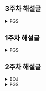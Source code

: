 ## 3주차 해설글
<details>
<summary>PGS</summary>

| 문제 | 해설글 |
| --- | --- |
| 42576_완주하지 못한 선수 | [Kaite Park의 해설글](https://blog.com/kaite/42576)<br>[Jane Doe의 해설글](https://blog.com/janedoe/42576)<br>[John Doe의 해설글](https://blog.com/johndoe/42576)<br>[Jacker Lee의 해설글](https://blog.com/jacker/42576)<br>[Hoper Kim의 해설글](https://blog.com/hoper/42576) |
| 12912_두 정수 사이의 합 | [Kaite Park의 해설글](https://blog.com/kaite/12912)<br>[Jane Doe의 해설글](https://blog.com/janedoe/12912)<br>[John Doe의 해설글](https://blog.com/johndoe/12912)<br>[Jacker Lee의 해설글](https://blog.com/jacker/12912) |
| 12932_자연수 뒤집어 배열로 만들기 | [Kaite Park의 해설글](https://blog.com/kaite/12932) |
| 1412421_배열로 만들기 | [Kaite Park의 해설글](https://blog.com/kaite/1412421) |
| 12915_문자열 내 마음대로 정렬하기 | [Jane Doe의 해설글](https://blog.com/janedoe/12915) |
| 12906_같은 숫자는 싫어 | [John Doe의 해설글](https://blog.com/johndoe/12906)<br>[Hoper Kim의 해설글](https://blog.com/hoper/12906) |
| 12930_이상한 문자 만들기 | [Jacker Lee의 해설글](https://blog.com/jacker/12930) |

</details>

## 1주차 해설글
<details>
<summary>PGS</summary>

| 문제 | 해설글 |
| --- | --- |
| 42840_모의고사 | [Jane Doe의 해설글](https://blog.com/janedoe/42840)<br>[John Doe의 해설글](https://blog.com/johndoe/42840)<br>[Hoper Kim의 해설글](https://blog.com/hoper/42840) |
| 42862_체육복 | [Jane Doe의 해설글](https://blog.com/janedoe/42862)<br>[John Doe의 해설글](https://blog.com/johndoe/42862) |
| 12901_2016년 | [Jane Doe의 해설글](https://blog.com/janedoe/12901)<br>[John Doe의 해설글](https://blog.com/johndoe/12901)<br>[Hoper Kim의 해설글](https://blog.com/hoper/12901) |
| 86491_최소직사각형 | [Hoper Kim의 해설글](https://blog.com/hoper/86491) |

</details>

## 2주차 해설글
<details>
<summary>BOJ</summary>

| 문제 | 해설글 |
| --- | --- |
| 1234_문제 | [Jane Doe의 해설글](https://blog.com/janedoe/1234)<br>[John Doe의 해설글](https://blog.com/johndoe/1234)<br>[Jacker Lee의 해설글](https://blog.com/jacker/1234) |
| 5678_문제명 | [John Doe의 해설글](https://blog.com/johndoe/5678) |

</details>

<details>
<summary>PGS</summary>

| 문제 | 해설글 |
| --- | --- |
| 12982_예산 | [Jacker Lee의 해설글](https://blog.com/jacker/12982) |
| 12977_소수 만들기 | [Hoper Kim의 해설글](https://blog.com/hoper/12977) |

</details>


